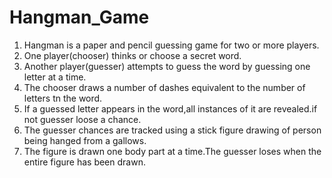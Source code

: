 # Hangman_Game
1. Hangman is a paper and pencil guessing game for two or more players.
2. One player(chooser) thinks or choose a secret word.
3. Another player(guesser) attempts to guess the word by guessing one letter at a time.
4. The chooser draws a number of dashes equivalent to the number of letters tn the word.
5. If a guessed letter appears in the word,all instances of it are revealed.if not guesser loose a chance.
6. The guesser chances are tracked using a stick figure drawing of person being hanged from a gallows.
7. The figure is drawn one body part at a time.The guesser loses when the entire figure has been drawn.
